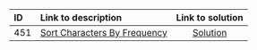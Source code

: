 | ID | Link to description | Link to solution
|:---|:---|:---:|
| 451 | [Sort Characters By Frequency](https://leetcode.com/problems/sort-characters-by-frequency/) | [Solution](https://github.com/versenyi98/leetcode-solutions/tree/main/LeetCode/0451.%20Sort%20Characters%20By%20Frequency)|
